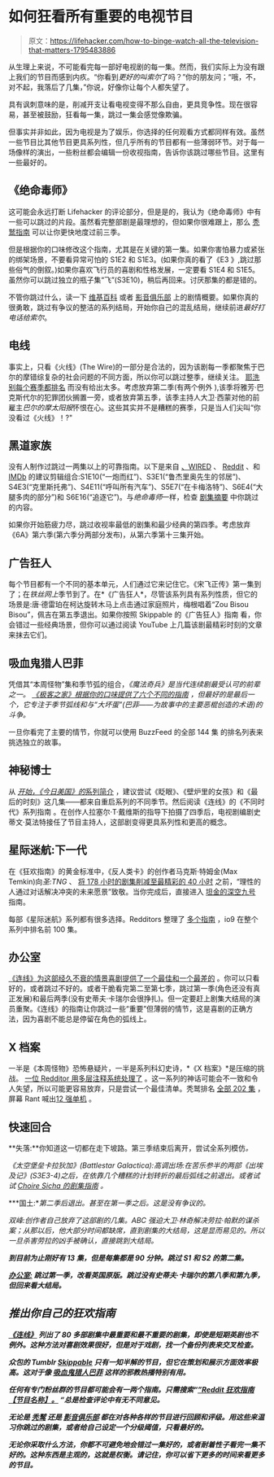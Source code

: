 # 如何狂看所有重要的电视节目

> 原文：<https://lifehacker.com/how-to-binge-watch-all-the-television-that-matters-1795483886>

从生理上来说，不可能看完每一部好电视剧的每一集。然而，我们实际上为没有跟上我们的节目而感到内疚。“你看到*更好的叫索尔*了吗？”你的朋友问；“哦，不，对不起，我落后了几集，”你说，好像你让每个人都失望了。



具有讽刺意味的是，削减开支让看电视变得不那么自由，更具竞争性。现在很容易，甚至被鼓励，狂看每一集，跳过一集会感觉像欺骗。

但事实并非如此，因为电视是为了娱乐，你选择的任何观看方式都同样有效。虽然一些节目比其他节目更具系列性，但几乎所有的节目都有一些薄弱环节。对于每一场像样的演出，一些粉丝都会编辑一份收视指南，告诉你该跳过哪些节目。这里有一些最好的。

## 《绝命毒师》

这可能会永远打断 Lifehacker 的评论部分，但是是的，我认为《绝命毒师》中有一些可以跳过的片段。虽然看完整部剧是最理想的，但如果你很难跟上，那么 [秃鹫指南](http://www.vulture.com/2011/07/how_to_catch_up_on_breaking_ba.html) 可以让你更快地度过前三季。

但是根据你的口味修改这个指南，尤其是在关键的第一集。如果你害怕暴力或紧张的绑架场景，不要看异常可怕的 S1E2 和 S1E3。(如果你真的看了《E3 》,跳过那些俗气的倒叙。)如果你喜欢飞行员的喜剧和性格发展，一定要看 S1E4 和 S1E5。虽然你可以跳过独立的瓶子集“飞”(S3E10)，稍后再回来。讨厌那集的都是错的。

不管你跳过什么，读一下 [维基百科](https://en.wikipedia.org/wiki/List_of_Breaking_Bad_episodes) 或者 [影音俱乐部](http://www.avclub.com/tv/breaking-bad/?season=1) 上的剧情概要。如果你真的很勇敢，跳过有争议的整洁的系列结局，开始你自己的混乱结局，继续前进*最好打电话给索尔*。

## 电线

事实上，只看《火线》(The Wire)的一部分是合法的，因为该剧每一季都聚焦于巴尔的摩错综复杂的社会问题的不同方面，所以你可以跳过整季，继续关注。 [耶洗别每个赛季都排名](http://jezebel.com/yes-there-are-bad-seasons-of-the-wire-relatively-spea-1675377697) 而没有给出太多。考虑放弃第二季(有两个例外 ),该季将雅芳·巴克斯代尔的犯罪团伙搁置一旁，或者放弃第五季，该季主持人大卫·西蒙对他的前雇主*巴尔的摩太阳报*怀恨在心。这些其实并不是糟糕的赛季，只是当人们尖叫“你没看过《火线》！?"

## 黑道家族

没有人制作过跳过一两集以上的可靠指南。以下是来自 [、WIRED](https://www.wired.com/2014/08/binge-guide-the-sopranos/) 、 [Reddit](https://www.reddit.com/r/thesopranos/comments/4l98uk/what_is_the_worst_episode_in_the_series/) 、和 [IMDb](http://www.imdb.com/title/tt0141842/eprate?ref_=ttep_sa_2) 的建议剪辑组合:S1E10(“一炮而红”)、S3E1(“鲁杰里奥先生的邻居”)、S4E3(“克里斯托弗”)、S4E11(“呼叫所有汽车”)、S5E7(“在卡梅洛特”)、S6E4(“大腿多肉的部分”)和 S6E16(“追逐它”)。与*绝命毒师*一样，检查 [剧集摘要](https://en.wikipedia.org/wiki/List_of_The_Sopranos_episodes) 中你跳过的内容。

如果你开始筋疲力尽，跳过收视率最低的剧集和最少经典的第四季。考虑放弃《6A》第六季(第六季分两部分发布)，从第六季第十三集开始。

## 广告狂人

每个节目都有一个不同的基本单元，人们通过它来记住它。《宋飞正传》第一集到了；在*铁丝网上*季节到了。在*《广告狂人*，尽管该系列具有系列性质，但它的场景是:唐·德雷珀在柯达旋转木马上点击通过家庭照片，梅根唱着“Zou Bisou Bisou”，佩吉在第五季退出。如果你按照 Skippable 的《广告狂人》指南 看，你会错过一些经典场景，但你可以通过阅读 YouTube 上几篇该剧最精彩时刻的文章来抹去它们。

## 吸血鬼猎人巴菲

凭借其“本周怪物”集和季节弧的组合，*《魔法奇兵》*是当代连续剧最受认可的前辈之一。 [《极客之家》根据你的口味提供了六个不同的指南](http://www.denofgeek.com/tv/buffy-the-vampire-slayer/33166/buffy-the-vampire-slayer-an-episode-roadmap-for-beginners) ，但最好的是最后一个，它专注于季节弧线和与“大坏蛋”(巴菲*——为故事中的主要恶棍创造的术语)的斗争。*

一旦你看完了主要的情节，你就可以使用 BuzzFeed 的全部 144 集 的排名列表来挑选独立的故事。

## 神秘博士

从 [*开始，《今日美国》的*系列简介](https://www.usatoday.com/story/life/entertainthis/2014/08/21/the-definitive-guide-to-watching-doctor-who/77746862/) ，建议尝试《眨眼》、《壁炉里的女孩》和《最后的时刻》这几集——都来自重启系列的不同季节。然后阅读《连线》的《不同时代》系列指南 。在创作人拉塞尔·T·戴维斯的指导下拍摄了四季后，电视剧编剧史蒂文·莫法特接任了节目主持人，这部剧变得更具系列性和更高的概念。

## 星际迷航:下一代

在《狂欢指南》的黄金标准中，《反人类卡》的创作者马克斯·特姆金(Max Temkin)向*圣:TNG* 、 [将 178 小时的剧集削减至最精彩的 40 小时](https://medium.com/maxistentialism-blog/star-trek-the-next-generation-in-40-hours-c4a6762cbd3) 之前，“理性的人通过对话解决冲突的未来愿景”致敬。当你完成后，直接进入 [坦金的深空九号](https://medium.com/maxistentialism-blog/star-trek-deep-space-nine-in-82-5-hours-10acde591fd2) 指南。

每部《星际迷航》系列都有很多选择。Redditors 整理了 [多个指南](https://www.reddit.com/r/DaystromInstitute/wiki/index#wiki_episode_guides) ，io9 在整个系列中排名前 100 集。

## 办公室

[《连线》为这部经久不衰的情景喜剧提供了一个最佳和一个最差的](https://www.wired.com/2014/11/binge-guide-office-us/) 。你可以只看好的，或者跳过不好的。或者干脆看完第二至第七季，跳过第一季(角色还没有真正发展)和最后两季(没有史蒂夫·卡瑞尔会很挣扎)。但一定要赶上剧集大结局的演员重聚。《连线》的指南让你跳过一些“重要”但薄弱的情节，这是喜剧的正确方法，因为喜剧不能总是停留在角色的弧线上。

## X 档案

一半是《本周怪物》恐怖悬疑片，一半是系列科幻史诗，*《X 档案》*是压缩的挑战。 [一位 Redditor 用多层注释系统处理了](https://www.reddit.com/r/XFiles/comments/33zhcr/the_essential_xfiles_episode_list/) 。这一系列的神话可能会不一致和令人失望，所以可能更容易放弃，只是尝试一个最佳清单。秃鹫排名 [全部 202 集](http://www.vulture.com/2016/01/every-episode-of-the-x-files-ranked.html) ，屏幕 Rant 喊出[12 强单机](http://screenrant.com/best-x-files-episodes-standalone-monster-of-the-week/) 。

## 快速回合

**失落:**你知道这一切都在走下坡路。第三季结束后离开，尝试全系列模仿[](https://www.pastemagazine.com/articles/2016/06/tbss-wrecked-is-more-than-just-a-lost-parody.html)*。*

*《太空堡垒卡拉狄加》(Battlestar Galactica):高调出场:在苦乐参半的两部《出埃及记》(S3E3-4)之后，在依靠几个糟糕的计划转折的最后弧线之前退出。或者试试 [Choire Sicha 的剧集指南](https://theawl.com/how-to-watch-battlestar-galactica-8ed67ce5ee65) 。*

***国土:**第二季后退出。甚至在第一季之后。这是没有争议的。*

*双峰:创作者自己放弃了这部剧的几集。ABC 强迫大卫·林奇解决劳拉·帕默的谋杀案；从那以后，他大部分时间都缺席，直到剧集的大结局，这是显而易见的。所以一旦杀害劳拉的凶手被确认，直接跳到大结局。*

*[](http://skippable.tumblr.com/post/86904199817/sherlock)**到目前为止刚好有 13 集，但是每集都是 90 分钟。跳过 S1 和 S2 的第二集。***

***[**办公室:**](https://www.wired.com/2014/11/binge-guide-office-us/) 跳过第一季，改看英国原版。跳过没有史蒂夫·卡瑞尔的第八季和第九季，但回来看大结局。***

## ***推出你自己的狂欢指南***

***[《连线》](https://www.wired.com/tag/binge-watching-guide/) 列出了 80 多部剧集中最重要和最不重要的剧集，即使是短期英剧也不例外。这种方法对喜剧效果很好，但是对于戏剧，找一个备份列表来交叉检查。***

***众包的 Tumblr [Skippable](http://skippable.tumblr.com/archive) 只有一知半解的节目，但它在策划和展示方面效率极高。这对于像 [*吸血鬼猎人巴菲*](http://skippable.tumblr.com/post/86123810077/buffy-the-vampire-slayer) *这样的邪教热播特别有用。****

***任何有专门粉丝群的节目都可能会有一两个指南。只需搜索“[”Reddit 狂欢指南【节目名称】。](https://www.google.com/search?q=reddit+binge+guide&oq=reddit+binge+guide&aqs=chrome..69i57.3968j1j7&sourceid=chrome&ie=UTF-8) “总是检查评论中有无不同意见。***

***无论是 [秃鹫](http://www.vulture.com/tv/) 还是 [影音俱乐部](http://www.avclub.com/features/tv-club/) 都在对各种各样的节目进行回顾和评级。用这些来温习你跳过的剧集，或者给自己设定一个分级阈值，只看最好的。***

***无论你采取什么方法，你都不可避免地会错过一集好的，或者耐着性子看完一集不好的。这种东西是主观的，这就是权衡。请记住，你可以省下更多的时间来看更多的节目。***